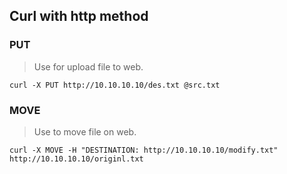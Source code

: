 ## Curl with http method
### PUT
> Use for upload file to web.
```
curl -X PUT http://10.10.10.10/des.txt @src.txt
```
### MOVE
> Use to move file on web.
```
curl -X MOVE -H "DESTINATION: http://10.10.10.10/modify.txt" http://10.10.10.10/originl.txt
```
